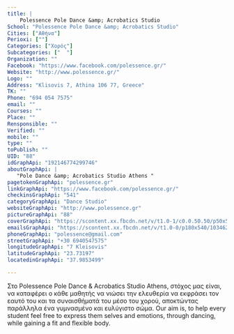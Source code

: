 ```yaml
---
title: |
    Polessence Pole Dance &amp; Acrobatics Studio
School: "Polessence Pole Dance &amp; Acrobatics Studio"
Cities: ["Αθήνα"]
Perioxi: [""]
Categories: ["Χορός"]
Subcategories: ["  "]
Organization: ""
Facebook: "https://www.facebook.com/polessence.gr/"
Website: "http://www.polessence.gr/"
Logo: ""
Address: "Klisovis 7, Athina 106 77, Greece"
TK: ""
Phone: "694 054 7575"
email: ""
Courses: ""
Place: ""
Rensponsible: ""
Verified: ""
mobile: ""
type: ""
toPublish: ""
UID: "88"
idGraphApi: "192146774299746"
aboutGraphApi: | 
   "Pole Dance &amp; Acrobatics Studio Athens "
pagetokenGraphApi: "polessence.gr"
linkGraphApi: "https://www.facebook.com/polessence.gr/"
checkinsGraphApi: "541"
categoryGraphApi: "Dance Studio"
websiteGraphApi: "http://www.polessence.gr"
pictureGraphApi: "88"
coverGraphApi: "https://scontent.xx.fbcdn.net/v/t1.0-1/c0.0.50.50/p50x50/21077584_803369589844125_3818913377159419070_n.jpg?oh=00f2e30c889fb62f1d7757368ff5d07b&amp;oe=5B03188B"
emailsGraphApi: "https://scontent.xx.fbcdn.net/v/t1.0-0/p180x540/10346275_277647229083033_6946529995414681749_n.jpg?oh=f4606f4e00a9168a1f747f0722c70532&amp;oe=5B46AFEA"
phoneGraphApi: "polessence@gmail.com"
streetGraphApi: "+30 6940547575"
longitudeGraphApi: "7 Kleisovis"
latitudeGraphApi: "23.73197"
locatedinGraphApi: "37.9853499"

---
```


Στο Polessence Pole Dance &amp; Acrobatics Studio Athens, στόχος μας είναι, να καταφέρει ο κάθε μαθητής να νιώσει την ελευθερία να εκφράσει τον εαυτό του και τα συναισθήματά του μέσο του χορού, αποκτώντας παράλληλα ένα γυμνασμένο και ευλύγιστο σώμα. Our aim is, to help every student feel free to express them selves and emotions, through dancing, while gaining a fit and flexible body.

